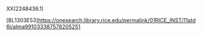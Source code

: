 XX(2248436.1)

[BL1303E53]https://onesearch.library.rice.edu/permalink/01RICE_INST/11atd6j/alma991033387578205251